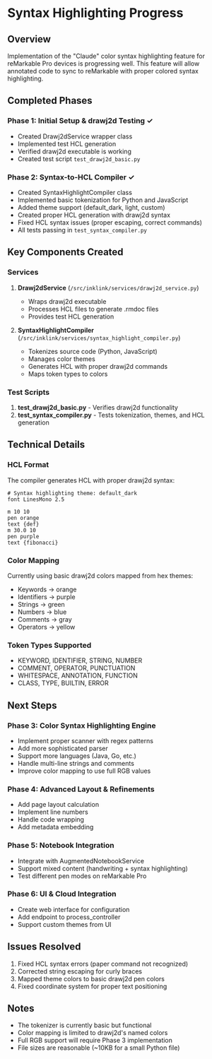 # Syntax Highlighting Progress

## Overview
Implementation of the "Claude" color syntax highlighting feature for reMarkable Pro devices is progressing well. This feature will allow annotated code to sync to reMarkable with proper colored syntax highlighting.

## Completed Phases

### Phase 1: Initial Setup & drawj2d Testing ✓
- Created Drawj2dService wrapper class
- Implemented test HCL generation
- Verified drawj2d executable is working
- Created test script `test_drawj2d_basic.py`

### Phase 2: Syntax-to-HCL Compiler ✓
- Created SyntaxHighlightCompiler class
- Implemented basic tokenization for Python and JavaScript
- Added theme support (default_dark, light, custom)
- Created proper HCL generation with drawj2d syntax
- Fixed HCL syntax issues (proper escaping, correct commands)
- All tests passing in `test_syntax_compiler.py`

## Key Components Created

### Services
1. **Drawj2dService** (`/src/inklink/services/drawj2d_service.py`)
   - Wraps drawj2d executable
   - Processes HCL files to generate .rmdoc files
   - Provides test HCL generation

2. **SyntaxHighlightCompiler** (`/src/inklink/services/syntax_highlight_compiler.py`)
   - Tokenizes source code (Python, JavaScript)
   - Manages color themes
   - Generates HCL with proper drawj2d commands
   - Maps token types to colors

### Test Scripts
1. **test_drawj2d_basic.py** - Verifies drawj2d functionality
2. **test_syntax_compiler.py** - Tests tokenization, themes, and HCL generation

## Technical Details

### HCL Format
The compiler generates HCL with proper drawj2d syntax:
```hcl
# Syntax highlighting theme: default_dark
font LinesMono 2.5

m 10 10
pen orange
text {def}
m 30.0 10
pen purple
text {fibonacci}
```

### Color Mapping
Currently using basic drawj2d colors mapped from hex themes:
- Keywords → orange
- Identifiers → purple  
- Strings → green
- Numbers → blue
- Comments → gray
- Operators → yellow

### Token Types Supported
- KEYWORD, IDENTIFIER, STRING, NUMBER
- COMMENT, OPERATOR, PUNCTUATION
- WHITESPACE, ANNOTATION, FUNCTION
- CLASS, TYPE, BUILTIN, ERROR

## Next Steps

### Phase 3: Color Syntax Highlighting Engine
- Implement proper scanner with regex patterns
- Add more sophisticated parser
- Support more languages (Java, Go, etc.)
- Handle multi-line strings and comments
- Improve color mapping to use full RGB values

### Phase 4: Advanced Layout & Refinements
- Add page layout calculation
- Implement line numbers
- Handle code wrapping
- Add metadata embedding

### Phase 5: Notebook Integration
- Integrate with AugmentedNotebookService
- Support mixed content (handwriting + syntax highlighting)
- Test different pen modes on reMarkable Pro

### Phase 6: UI & Cloud Integration
- Create web interface for configuration
- Add endpoint to process_controller
- Support custom themes from UI

## Issues Resolved
1. Fixed HCL syntax errors (paper command not recognized)
2. Corrected string escaping for curly braces
3. Mapped theme colors to basic drawj2d pen colors
4. Fixed coordinate system for proper text positioning

## Notes
- The tokenizer is currently basic but functional
- Color mapping is limited to drawj2d's named colors
- Full RGB support will require Phase 3 implementation
- File sizes are reasonable (~10KB for a small Python file)